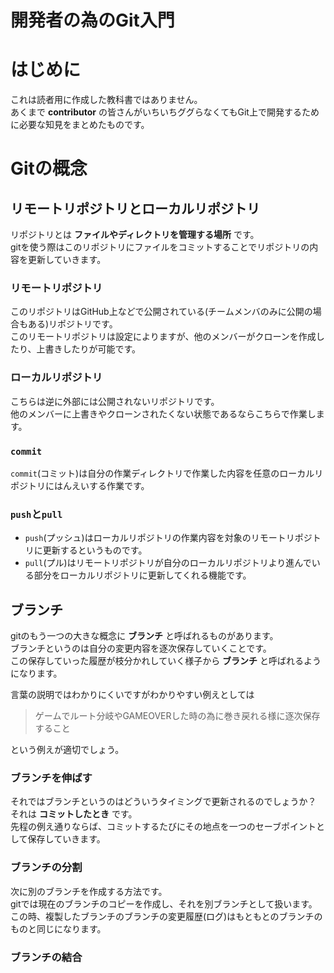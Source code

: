 開発者の為のGit入門
===
# はじめに
これは読者用に作成した教科書ではありません。<br>
あくまで **contributor** の皆さんがいちいちググらなくてもGit上で開発するために必要な知見をまとめたものです。

# Gitの概念

## リモートリポジトリとローカルリポジトリ
リポジトリとは **ファイルやディレクトリを管理する場所** です。<br>
gitを使う際はこのリポジトリにファイルをコミットすることでリポジトリの内容を更新していきます。
### リモートリポジトリ
このリポジトリはGitHub上などで公開されている(チームメンバのみに公開の場合もある)リポジトリです。<br>
このリモートリポジトリは設定によりますが、他のメンバーがクローンを作成したり、上書きしたりが可能です。<br>
### ローカルリポジトリ
こちらは逆に外部には公開されないリポジトリです。<br>
他のメンバーに上書きやクローンされたくない状態であるならこちらで作業します。
### `commit`
`commit`(コミット)は自分の作業ディレクトリで作業した内容を任意のローカルリポジトリにはんえいする作業です。
### `push`と`pull`
- `push`(プッシュ)はローカルリポジトリの作業内容を対象のリモートリポジトリに更新するというものです。
- `pull`(プル)はリモートリポジトリが自分のローカルリポジトリより進んでいる部分をローカルリポジトリに更新してくれる機能です。

## ブランチ
gitのもう一つの大きな概念に **ブランチ** と呼ばれるものがあります。<br>
ブランチというのは自分の変更内容を逐次保存していくことです。<br>
この保存していった履歴が枝分かれしていく様子から **ブランチ** と呼ばれるようになります。

言葉の説明ではわかりにくいですがわかりやすい例えとしては
> ゲームでルート分岐やGAMEOVERした時の為に巻き戻れる様に逐次保存すること

という例えが適切でしょう。
### ブランチを伸ばす
それではブランチというのはどういうタイミングで更新されるのでしょうか？<br>
それは **コミットしたとき** です。<br>
先程の例え通りならば、コミットするたびにその地点を一つのセーブポイントとして保存していきます。
### ブランチの分割
次に別のブランチを作成する方法です。<br>
gitでは現在のブランチのコピーを作成し、それを別ブランチとして扱います。
この時、複製したブランチのブランチの変更履歴(ログ)はもともとのブランチのものと同じになります。
### ブランチの結合